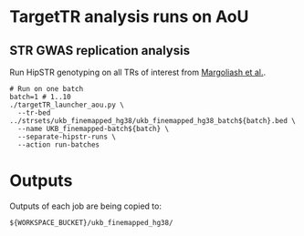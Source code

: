 # TargetTR analysis runs on AoU

## STR GWAS replication analysis

Run HipSTR genotyping on all TRs of interest from [Margoliash et al.](https://www.cell.com/cell-genomics/pdfExtended/S2666-979X(23)00302-6).

```
# Run on one batch
batch=1 # 1..10
./targetTR_launcher_aou.py \
  --tr-bed ../strsets/ukb_finemapped_hg38/ukb_finemapped_hg38_batch${batch}.bed \
  --name UKB_finemapped-batch${batch} \
  --separate-hipstr-runs \
  --action run-batches 
```

# Outputs

Outputs of each job are being copied to:

```
${WORKSPACE_BUCKET}/ukb_finemapped_hg38/
```